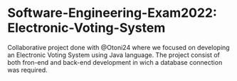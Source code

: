 # Software-Engineering-Exam2022: Electronic-Voting-System
Collaborative project done with @Otoni24 where we focused on developing an Electronic Voting System using Java language. The project consist of both fron-end and back-end development in wich a database connection was required.
